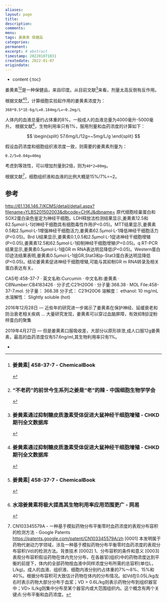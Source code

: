 ```yaml
---
aliases:
layout: page
title: 
description:
comments:
menu:
tags: 姜黄素 保健品
categories:
permanent: 
excerpt: # abstract
timestamp: 202201071031
createdate: 2022-01-07
origindate: 
---
```

* content
{:toc}

姜黄素[^2][^4]是一种保健品，来自印度。从目前文献[^1]来看，剂量太高反倒有反作用。

根据文献[^1][^2]，计算细胞实验起作用的姜黄素浓度为：

```
368*0.5*1E-6g/L=0.184mg/L=~0.2mg/L
```

人体内的血液总量约占体重的8%，一般成人的血液总量为4000毫升-5000毫升。
根据文献[^3]，生物利用率只有1%，服用剂量和血药浓度的计算如下：

$$
\begin{split}
57.6mg/L/12g=~5mg/L/g 
\end{split}
$$

假设血药浓度和细胞组织液浓度一致，则需要的姜黄素剂量为：

```
0.2/5=0.04g=40mg
```

考虑到等效性，可以增加剂量到2倍，则为`40*2=80mg`。

根据文献[^血药浓度计算专利]，细胞组织液和血液的比例大概是15%/7%=~2。

## 参考
[^1]: ### 姜黄素通过抑制糖皮质激素受体促进大鼠神经干细胞增殖 - CHKD期刊全文数据库 
http://61.136.146.7/KCMS/detail/detail.aspx?filename=YLBS201502003&dbcode=CHKJ&dbname=
原代细胞经巢蛋白和SOX2蛋白染色鉴定为神经干细胞。LDH释放法检测结果显示,姜黄素12.5和62.5μmol·L-1对神经干细胞具有细胞毒性作用(P<0.05)。MTT结果显示,姜黄素0.5和2.5μmol·L-1增强神经干细胞活力,姜黄素62.5μmol·L-1降低神经干细胞活力(P<0.05)。Brd U结果显示,姜黄素0.1,0.5和2.5μmol·L-1促进神经干细胞增殖(P<0.05),姜黄素12.5和62.5μmol·L-1抑制神经干细胞增殖(P<0.05)。q RT-PCR结果显示,姜黄素0.5μmol·L-1组GR m RNA表达明显降低(P<0.05)。Western蛋白印迹法结果表明,姜黄素0.5μmol·L-1组GR,Stat3和p-Stat3蛋白表达明显降低(P<0.05)。结论姜黄素促进神经干细胞增殖,可能与其抑制GR m RNA转录及相关蛋白表达有关。

[^2]: ### 姜黄素\| 458-37-7 - ChemicalBook 
CAS号:458-37-7 · 英文名称:Curcumin · 中文名称:姜黄素 · CBNumber:CB4183426 · 分子式:C21H20O6 · 分子量:368.38 · MOL File:458-37-7.mol.
分子量： 368.38
分子式： C21H20O6
溶解度： ethanol: 10 mg/mL
水溶解性： Slightly soluble (hot)

[^4]: ### “不老药”的前世今生系列之姜是“老”的辣 - 中国细胞生物学学会
2016年12月28日 — 近些年的研究进一步揭示了姜黄素在保护神经、延缓衰老和防治衰老相关疾病 ... 大量研究发现，姜黄素可以穿过血脑屏障，有效抑制β淀粉样蛋白的聚集

[^3]: ### 水溶姜黄素将极大提高其生物利用率应用范围更广 - 网易
2019年4月27日 — 但是姜黄素口服吸收差，大部分以原形排泄,成人口服12g姜黄素，最高的血药浓度仅有57.6ng/ml,其生物利用率只有1%。


- [^血药浓度计算专利]: CN103345579A - 一种基于模拟药物分布平衡零时血药浓度的表观分布容积的检测方法 - Google Patents
https://patents.google.com/patent/CN103345579A/zh
[0001] 本发明属于药物代谢动力学领域，涉及一种基于模拟药物分布平衡零时血药浓度的表观分布容积(Vd)的检测方法。背景技术
[0002] 1、分布容积的条件和意义
[0003] 表观分布容积假设药物在体内充分分布，在各器官(组织)中的药物浓度达到平衡的前提下，体内的全部药物按血液中同样浓度分布所需的总容积(单位L，L/kg)。成人的血液、组织液、细胞内液分别约占体重的7%〜8%、15%和40%。根据分布容积可大致估计药物在体内的分布情况。如Vd在0.05L/kg左右时表示药物大部分分布于血浆；VD > 0.6L/kg则表示药物分布到组织器官中；VD> lL/kg则集中分布至某个器官内或大范围组织内。这个概念有两个关键点:分布平衡和血药浓度。